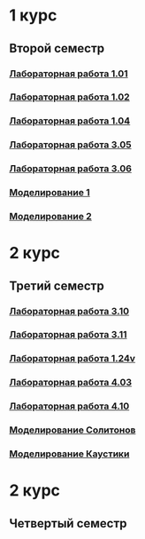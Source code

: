 # 1 курс
## Второй семестр

### [Лабораторная работа 1.01](https://github.com/nikolaykochubeev/itmo_physics/tree/main/2%20semester/1.01)

### [Лабораторная работа 1.02](https://github.com/nikolaykochubeev/itmo_physics/tree/main/2%20semester/1.02)

### [Лабораторная работа 1.04](https://github.com/nikolaykochubeev/itmo_physics/tree/main/2%20semester/1.04)

### [Лабораторная работа 3.05](https://github.com/nikolaykochubeev/itmo_physics/tree/main/2%20semester/3.05)

### [Лабораторная работа 3.06](https://github.com/nikolaykochubeev/itmo_physics/tree/main/2%20semester/3.06)

### [Моделирование 1](https://github.com/nikolaykochubeev/itmo_physics/tree/main/2%20semester/%D0%9C%D0%BE%D0%B4%D0%B5%D0%BB%D0%B8%D1%80%D0%BE%D0%B2%D0%B0%D0%BD%D0%B8%D0%B5%201)

### [Моделирование 2](https://github.com/nikolaykochubeev/itmo_physics/tree/main/2%20semester/%D0%9C%D0%BE%D0%B4%D0%B5%D0%BB%D0%B8%D1%80%D0%BE%D0%B2%D0%B0%D0%BD%D0%B8%D0%B5%202)


# 2 курс
## Третий семестр

### [Лабораторная работа 3.10](https://github.com/nikolaykochubeev/itmo_physics/tree/main/3%20semester/3.10)

### [Лабораторная работа 3.11](https://github.com/nikolaykochubeev/itmo_physics/tree/main/3%20semester/3.11)

### [Лабораторная работа 1.24v](https://github.com/nikolaykochubeev/itmo_physics/tree/main/3%20semester/1.24v)

### [Лабораторная работа 4.03](https://github.com/nikolaykochubeev/itmo_physics/tree/main/3%20semester/4.03)

### [Лабораторная работа 4.10](https://github.com/nikolaykochubeev/itmo_physics/tree/main/3%20semester/4.10)

### [Моделирование Солитонов](https://github.com/nikolaykochubeev/itmo_physics/tree/main/3%20semester/Soliton)

### [Моделирование Каустики](https://github.com/nikolaykochubeev/itmo_physics/tree/main/3%20semester/Caustic)


# 2 курс
## Четвертый семестр